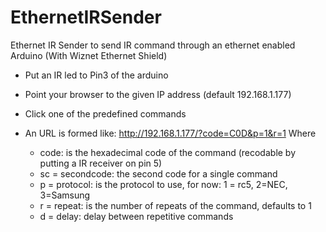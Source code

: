 # EthernetIRSender

Ethernet IR Sender to send IR command through an ethernet enabled Arduino (With Wiznet Ethernet Shield)
  - Put an IR led to Pin3 of the arduino
  - Point your browser to the given IP address (default 192.168.1.177)
  - Click one of the predefined commands

  - An URL is formed like: http://192.168.1.177/?code=C0D&p=1&r=1
    Where
    - code: is the hexadecimal code of the command (recodable by putting a IR receiver on pin 5)
    - sc = secondcode: the second code for a single command
    - p = protocol: is the protocol to use, for now: 1 = rc5, 2=NEC, 3=Samsung
    - r = repeat: is the number of repeats of the command, defaults to 1
    - d = delay: delay between repetitive commands